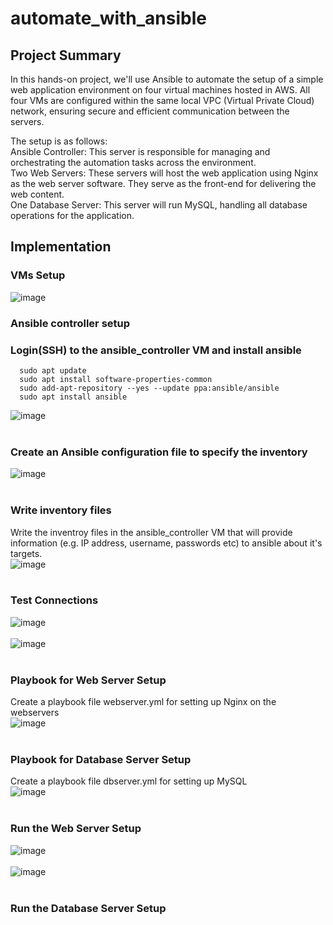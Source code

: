 # automate_with_ansible

## Project Summary
In this hands-on project, we'll use Ansible to automate the setup of a simple web application environment on four virtual machines hosted in AWS. All four VMs are configured within the same local VPC (Virtual Private Cloud) network, ensuring secure and efficient communication between the servers.

The setup is as follows: <br>
Ansible Controller: This server is responsible for managing and orchestrating the automation tasks across the environment. <br> 
Two Web Servers: These servers will host the web application using Nginx as the web server software. They serve as the front-end for delivering the web content. <br>
One Database Server: This server will run MySQL, handling all database operations for the application. <br>

## Implementation

### VMs Setup
![image](https://github.com/user-attachments/assets/ef127f12-6056-4b31-a910-5150ba49f4ea) <br>

### Ansible controller setup
### Login(SSH) to the ansible_controller VM and install ansible<br>
```
  sudo apt update
  sudo apt install software-properties-common
  sudo add-apt-repository --yes --update ppa:ansible/ansible
  sudo apt install ansible
```
![image](https://github.com/user-attachments/assets/2c0eeef8-a5da-41b9-bbe8-b29af074359d) <br> <br>

### Create an Ansible configuration file to specify the inventory <br>
![image](https://github.com/user-attachments/assets/65ef10ae-602d-4307-b61c-4891f47cecb6) <br> <br>


### Write inventory files
Write the inventroy files in the ansible_controller VM that will provide information (e.g. IP address, username, passwords etc) to ansible about it's targets. <br>
![image](https://github.com/user-attachments/assets/29519cd7-f221-4138-bf02-03671c6cdda6) <br> <br>


### Test Connections
![image](https://github.com/user-attachments/assets/e1f3ee0e-3605-4461-a512-2d33b0054357) <br> <br>
![image](https://github.com/user-attachments/assets/c443cde1-51a8-4498-8e6c-802873cc952e) <br> <br>


### Playbook for Web Server Setup
Create a playbook file webserver.yml for setting up Nginx on the webservers <br>
![image](https://github.com/user-attachments/assets/4198b65c-e99b-4bd6-8ff1-08490f1895ad) <br> <br>

### Playbook for Database Server Setup
Create a playbook file dbserver.yml for setting up MySQL <br>
![image](https://github.com/user-attachments/assets/8fa414cb-3476-43d3-b83b-ca4f21a8b028) <br> <br>


### Run the Web Server Setup
![image](https://github.com/user-attachments/assets/dedb8e48-46c5-44e8-a494-864383942f4a) <br> <br>
![image](https://github.com/user-attachments/assets/840e0f92-20f7-422d-ba3a-19e41d6ca0ec) <br> <br>

### Run the Database Server Setup











